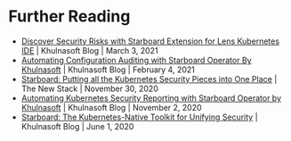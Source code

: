 # Further Reading

- [Discover Security Risks with Starboard Extension for Lens Kubernetes IDE](https://blog.khulnasoft.com/lens-kubernete-ide-starboard) | Khulnasoft Blog | March 3, 2021
- [Automating Configuration Auditing with Starboard Operator By Khulnasoft](https://blog.khulnasoft.com/automating-configuration-auditing-starboard-operator) | Khulnasoft Blog | February 4, 2021
- [Starboard: Putting all the Kubernetes Security Pieces into One Place](https://thenewstack.io/starboard-putting-all-the-kubernetes-security-pieces-into-one-place/) | The New Stack | November 30, 2020
- [Automating Kubernetes Security Reporting with Starboard Operator by Khulnasoft](https://blog.khulnasoft.com/automate-kubernetes-security-reporting-starboard-operator) | Khulnasoft Blog | November 2, 2020
- [Starboard: The Kubernetes-Native Toolkit for Unifying Security](https://blog.khulnasoft.com/starboard-kubernetes-tools) | Khulnasoft Blog | June 1, 2020
